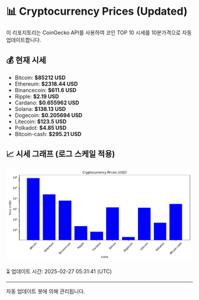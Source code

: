 
# 📊 Cryptocurrency Prices (Updated)

이 리포지토리는 CoinGecko API를 사용하여 코인 TOP 10 시세를 10분가격으로 자동 업데이트합니다.

## 💰 현재 시세
- Bitcoin: **$85212 USD**
- Ethereum: **$2318.44 USD**
- Binancecoin: **$611.6 USD**
- Ripple: **$2.19 USD**
- Cardano: **$0.655962 USD**
- Solana: **$138.13 USD**
- Dogecoin: **$0.205694 USD**
- Litecoin: **$123.5 USD**
- Polkadot: **$4.85 USD**
- Bitcoin-cash: **$295.21 USD**

## 📈 시세 그래프 (로그 스케일 적용)
![Crypto Prices](crypto_prices.png)

⏳ 업데이트 시간: 2025-02-27 05:31:41 (UTC)

---
자동 업데이트 봇에 의해 관리됩니다.
